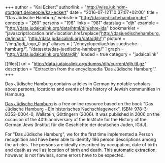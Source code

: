 +++
author = "Kai Eckert"
authorlink = "http://wiss.iuk.hdm-stuttgart.de/people/kai-eckert"
date = "2016-07-12T10:37:07+02:00"
title = "Das Jüdische Hamburg"
website = "http://dasjuedischehamburg.de/"
concepts = "260"
persons = "196"
links = "981"
dataslug = "djh"
example = "http://data.judaicalink.org/data/html/djh/ehre-ida"
bookmarklet = "javascript:location.href=location.href.replace('http://dasjuedischehamburg.de/inhalt/', 'http://data.judaicalink.org/data/djh/')"
picture = "/img/igdj_logo_0.jpg"
aliases = [
    "/encyclopediae/das-juedische-hamburg/",
    "/datasets/das-juedische-hamburg/"
]
graph = "http://data.judaicalink.org/data/djh"
loaded = true
category = "judaicalink"


[[files]]
	url = "http://data.judaicalink.org/dumps/djh/current/djh.ttl.gz"
	description = "Extraction from the encyclopedia 'Das Jüdische Hamburg'."
+++

Das Jüdische Hamburg contains articles in German by notable scholars about persons, locations and events of the history of Jewish communities in Hamburg.
<!--more-->

<a href="http://dasjuedischehamburg.de/">Das Jüdische Hamburg</a> is a free online resource based on the book "Das Jüdische Hamburg - Ein historisches Nachschlagewerk", ISBN: 978-3-8353-0004-0, Wallstein, Göttingern (2006). It was published in 2006 on the occasion of the 40th anniversary of the Institute for the History of the German Jews (Institut für die Geschichte der deutschen Juden, IGdJ).


For "Das Jüdische Hamburg", we for the first time implemented a Person recognition and have been able to identify 196 person descriptions among the articles. The persons are ideally described by occupation, date of birth and death as well as location of birth and death. This automatic extraction, however, is not flawless, some errors have to be expected.
